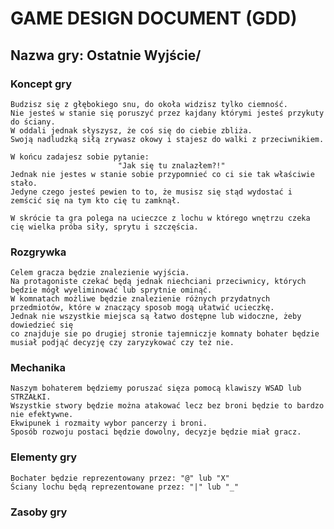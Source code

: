 # GAME DESIGN DOCUMENT (GDD)
## Nazwa gry: Ostatnie Wyjście/
### Koncept gry
    Budzisz się z głębokiego snu, do okoła widzisz tylko ciemność.
    Nie jesteś w stanie się poruszyć przez kajdany którymi jesteś przykuty do ściany.
    W oddali jednak słyszysz, że coś się do ciebie zbliża.
    Swoją nadludzką siłą zrywasz okowy i stajesz do walki z przeciwnikiem.
    
    W końcu zadajesz sobie pytanie: 
                            "Jak się tu znalazłem?!" 
    Jednak nie jestes w stanie sobie przypomnieć co ci sie tak właściwie stało. 
    Jedyne czego jesteś pewien to to, że musisz się stąd wydostać i zemścić się na tym kto cię tu zamknął.

    W skrócie ta gra polega na ucieczce z lochu w którego wnętrzu czeka cię wielka próba siły, sprytu i szczęścia.
    


### Rozgrywka
    Celem gracza będzie znalezienie wyjścia. 
    Na protagoniste czekać będą jednak niechciani przeciwnicy, których będzie mógł wyeliminować lub sprytnie ominąć. 
    W komnatach możliwe będzie znalezienie różnych przydatnych przedmiotów, które w znaczący sposob mogą ułatwić ucieczkę. 
    Jednak nie wszystkie miejsca są łatwo dostępne lub widoczne, żeby dowiedzieć się
    co znajduje sie po drugiej stronie tajemniczje komnaty bohater będzie musiał podjąć decyzję czy zaryzykować czy też nie. 


### Mechanika
    Naszym bohaterem będziemy poruszać sięza pomocą klawiszy WSAD lub STRZAŁKI.
    Wszystkie stwory będzie można atakować lecz bez broni będzie to bardzo nie efektywne.
    Ekwipunek i rozmaity wybor pancerzy i broni.
    Sposób rozwoju postaci będzie dowolny, decyzje będzie miał gracz.



### Elementy gry
    Bochater będzie reprezentowany przez: "@" lub "X"
    Ściany lochu będą reprezentowane przez: "|" lub "_"


### Zasoby gry